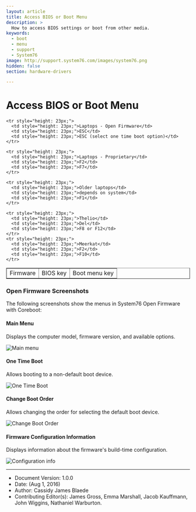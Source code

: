 ```yaml
---
layout: article
title: Access BIOS or Boot Menu
description: >
  How to access BIOS settings or boot from other media.
keywords:
  - boot
  - menu
  - support
  - System76
image: http://support.system76.com/images/system76.png
hidden: false
section: hardware-drivers

---
```


# Access BIOS or Boot Menu 

<table border=1>
  <tbody>
    <tr style="height: 23px;">
      <td style="height: 23px;">Firmware</td>
      <td style="height: 23px;">BIOS key</td>
      <td style="height: 23px;">Boot menu key</td>
    </tr>

    <tr style="height: 23px;">
      <td style="height: 23px;">Laptops - Open Firmware</td>
      <td style="height: 23px;">ESC</td>
      <td style="height: 23px;">ESC (select one time boot option)</td>
    </tr>

    <tr style="height: 23px;">
      <td style="height: 23px;">Laptops - Proprietary</td>
      <td style="height: 23px;">F2</td>
      <td style="height: 23px;">F7</td>
    </tr>

    <tr style="height: 23px;">
      <td style="height: 23px;">Older laptops</td>
      <td style="height: 23px;">depends on system</td>
      <td style="height: 23px;">F1</td>
    </tr>

    <tr style="height: 23px;">
      <td style="height: 23px;">Thelio</td>
      <td style="height: 23px;">Del</td>
      <td style="height: 23px;">F8 or F12</td>
    </tr>
    <tr style="height: 23px;">
      <td style="height: 23px;">Meerkat</td>
      <td style="height: 23px;">F2</td>
      <td style="height: 23px;">F10</td>
    </tr>


  </tbody>
</table>

### Open Firmware Screenshots

The following screenshots show the menus in System76 Open Firmware with Coreboot:

#### Main Menu

Displays the computer model, firmware version, and available options.

![Main menu](/images/boot-menu/homepage.jpg)

#### One Time Boot

Allows booting to a non-default boot device.

![One Time Boot](/images/boot-menu/one-time-boot.jpg)

#### Change Boot Order

Allows changing the order for selecting the default boot device.

![Change Boot Order](/images/boot-menu/change-boot-order.jpg)

#### Firmware Configuration Information

Displays information about the firmware's build-time configuration.

![Configuration info](/images/boot-menu/configuration-info.jpg)


---
- Document Version: 1.0.0
- Date: (Aug 1, 2016)
- Author: Cassidy James Blaede
- Contributing Editor(s): James Gross, Emma Marshall, Jacob Kauffmann, John Wiggins, Nathaniel Warburton.